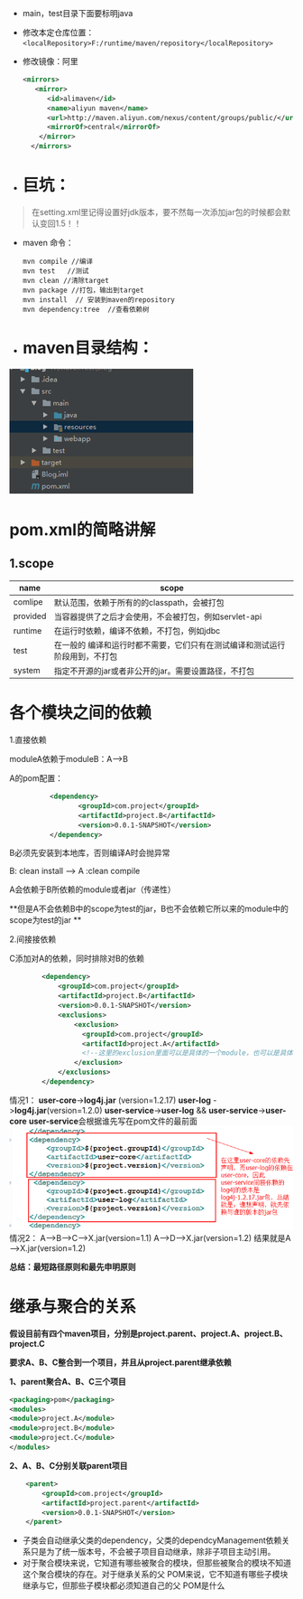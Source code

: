 - main，test目录下面要标明java				

- 修改本定仓库位置：`<localRepository>F:/runtime/maven/repository</localRepository>`

- 修改镜像：阿里
  ``` xml 
  <mirrors>
     <mirror>
        <id>alimaven</id>
        <name>aliyun maven</name>
        <url>http://maven.aliyun.com/nexus/content/groups/public/</url>
        <mirrorOf>central</mirrorOf>       
      </mirror>
    </mirrors> 
  ```
- # 巨坑：

 >在setting.xml里记得设置好jdk版本，要不然每一次添加jar包的时候都会默认变回1.5！！
- maven 命令：
  ```maven
  mvn compile //编译
  mvn test   //测试
  mvn clean //清除target
  mvn package //打包，输出到target
  mvn install  // 安装到maven的repository
  mvn dependency:tree  //查看依赖树
  ```


- # maven目录结构：

![1](image/1.png)

# pom.xml的简略讲解

## 1.scope

| name     | scope                                  |
| -------- | -------------------------------------- |
| comlipe  | 默认范围，依赖于所有的的classpath，会被打包             |
| provided | 当容器提供了之后才会使用，不会被打包，例如servlet-api       |
| runtime  | 在运行时依赖，编译不依赖，不打包，例如jdbc                |
| test     | 在一般的 编译和运行时都不需要，它们只有在测试编译和测试运行阶段用到，不打包 |
| system   | 指定不开源的jar或者非公开的jar。需要设置路径，不打包          |

# 各个模块之间的依赖
1.直接依赖 

moduleA依赖于moduleB：A-->B

A的pom配置：

```xml
          <dependency>
                 <groupId>com.project</groupId>
                 <artifactId>project.B</artifactId>
                 <version>0.0.1-SNAPSHOT</version>
          </dependency>
```

B必须先安装到本地库，否则编译A时会抛异常

B: clean install --> A :clean compile

A会依赖于B所依赖的module或者jar（传递性）

**但是A不会依赖B中的scope为test的jar，B也不会依赖它所以来的module中的scope为test的jar **

2.间接接依赖

C添加对A的依赖，同时排除对B的依赖

```xml
    	<dependency>
            <groupId>com.project</groupId>
            <artifactId>project.B</artifactId>
            <version>0.0.1-SNAPSHOT</version>
            <exclusions>
                <exclusion>
                  <groupId>com.project</groupId>
                  <artifactId>project.A</artifactId>  
                  <!--这里的exclusion里面可以是具体的一个module，也可以是具体的一个jar-->
                </exclusion>
            </exclusions>
        </dependency>
```


情况1：
    **user-core**->**log4j.jar** (version=1.2.17)
    **user-log** ->**log4j.jar**(version=1.2.0)
    **user-service**->**user-log** && **user-service**->**user-core**
    **user-service**会根据谁先写在pom文件的最前面
    ![2](image/2.png)
情况2：
       A-->B-->C-->X.jar(version=1.1)
       A-->D-->X.jar(version=1.2)
       结果就是A——>X.jar(version=1.2)


  **总结：最短路径原则和最先申明原则**



#  继承与聚合的关系



**假设目前有四个maven项目，分别是project.parent、project.A、project.B、project.C**

**要求A、B、C整合到一个项目，并且从project.parent继承依赖**

**1、parent聚合A、B、C三个项目**

```xml
<packaging>pom</packaging>
<modules>
<module>project.A</module>
<module>project.B</module>
<module>project.C</module>
</modules>
```

**2、A、B、C分别关联parent项目**

```xml
	<parent>
        <groupId>com.project</groupId>
        <artifactId>project.parent</artifactId>
        <version>0.0.1-SNAPSHOT</version>
    </parent>
```

- 子类会自动继承父类的dependency，父类的dependcyManagement依赖关系只是为了统一版本号，不会被子项目自动继承，除非子项目主动引用。
- 对于聚合模块来说，它知道有哪些被聚合的模块，但那些被聚合的模块不知道这个聚合模块的存在。对于继承关系的父 POM来说，它不知道有哪些子模块继承与它，但那些子模块都必须知道自己的父 POM是什么